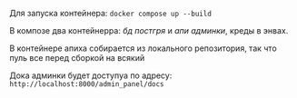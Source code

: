 Для запуска контейнера: `docker compose up --build`

В композе два контейнерра: _бд постгря_ и _апи админки_, креды в энвах. 

В контейнере апиха собирается из локального репозитория, так что пуль все перед сборкой на всякий

Дока админки будет доступyа по адресу: `http://localhost:8000/admin_panel/docs`
